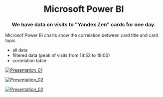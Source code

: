 <h1 align="center">Microsoft Power BI</h1>
<h3 align="center">We have data on visits to "Yandex Zen" cards for one day.
</h3>

Microsof Power BI charts show the correlation between card title and card topic.

- all data
- filtered data (peak of visits from 18:52 to 19:00)
- correlation table

[![Presentation_01](https://github.com/aegorovspb/yandex_data_analyst_projects_eng/blob/main/power_bi/power_bi_ipg/Image01.ipg)](https://github.com/aegorovspb/)

[![Presentation_02](https://github.com/aegorovspb/yandex_data_analyst_projects_eng/blob/main/power_bi/power_bi_ipg/Image02.ipg)](https://github.com/aegorovspb/)

[![Presentation_02](https://github.com/aegorovspb/yandex_data_analyst_projects_eng/blob/main/power_bi/power_bi_ipg/Image03.ipg)](https://github.com/aegorovspb/)

 



